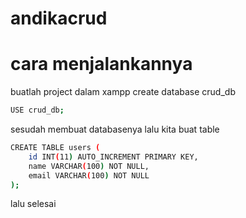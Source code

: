 ﻿# andikacrud

# cara menjalankannya

buatlah project dalam xampp
create database crud_db

```bash
USE crud_db;
```

sesudah membuat databasenya lalu kita buat table

```bash
CREATE TABLE users (
    id INT(11) AUTO_INCREMENT PRIMARY KEY,
    name VARCHAR(100) NOT NULL,
    email VARCHAR(100) NOT NULL
);
```

lalu selesai

